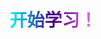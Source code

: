  <h1 style="
            /* font-size: 20px; */
            font-weight: bold;
            background: linear-gradient(to right,rgb(0, 247, 255), #4b0082, #ee82ee);
            -webkit-background-clip: text;
            -webkit-text-fill-color: transparent;
            display: inline-block;
        ">
            开始学习！
        </h1>

<column title='Typora增强插件📄' RecordTime='2025-2-3 12:37' src='study/Typora-plugin/note' overview='使用插件增强Typora功能，比如一键执行命令行，思维导图，一键到顶，文字风格等'  status='已完成✔' />
<column title='Github/Git💻' RecordTime='2025-2-3 16:57' src='word/Github/note' overview='如何使用Github'  status='未完成❌' />

<prompt/>

